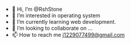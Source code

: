 - 👋 Hi, I’m @RshStone
- 👀 I’m interested in operating system
- 🌱 I’m currently learning web development.
- 💞️ I’m looking to collaborate on ...
- 📫 How to reach me j1229077499@gmail.com

<!---
RshStone/RshStone is a ✨ special ✨ repository because its `README.md` (this file) appears on your GitHub profile.
You can click the Preview link to take a look at your changes.
--->

